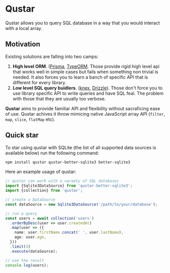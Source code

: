 # Qustar

Qustar allows you to query SQL database in a way that you would interact with a local array.

## Motivation

Existing solutions are falling into two camps:

1. **High level ORM**. ([Prisma](https://github.com/prisma/prisma), [TypeORM](https://github.com/typeorm/typeorm).
   Those provide rigid high level api that works well in simple cases but fails when something non trivial is needed. It also forces you to learn a banch of specific API that is different for every library.
2. **Low level SQL query buidlers**. ([knex](https://github.com/knex/knex), [Drizzle](https://github.com/drizzle-team/drizzle-orm)). Those don't force you to use library specific API to write queries and have SQL feal. The problem with those that they are usually too verbose.

**Qustar** aims to provide familiar API and flexibility without sacraficing ease of use. Qustar achives it throw mimicing native JavaScript array API (`filter`, `map`, `slice`, `flatMap` etc).

## Quick star

To star using qustar with SQLite (the list of all supported data sources is available below) run the following command:

```sh
npm install qustar qustar-better-sqlite3 better-sqlite3
```

Here an example usage of qustar:

```ts
// qustar can work with a varaety of SQL databases
import {Sqlite3DataSource} from 'qustar-better-sqlite3';
import {collection} from 'qustar';

// create a DataSource
const dataSource = new Sqlite3DataSource('/path/to/your/database');

// run a query
const users = await collection('users')
  .orderByDesc(user => user.createdAt)
  .map(user => ({
    name: user.firstName.concat(' ', user.lastName),
    age: user.age,
  }))
  .limit(3)
  .execute(dataSource);

// use the result
console.log(users);
```
